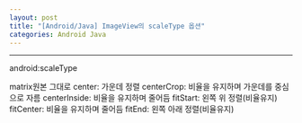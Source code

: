 ```yaml
---
layout: post
title: "[Android/Java] ImageView의 scaleType 옵션"
categories: Android Java
---
```


---
android:scaleType

matrix원본 그대로
center: 가운데 정렬
centerCrop: 비율을 유지하며 가운데를 중심으로 자름
centerInside: 비율을 유지하며 줄어듬
fitStart: 왼쪽 위 정렬(비율유지)
fitCenter: 비율을 유지하며 줄어듬
fitEnd: 왼쪽 아래 정렬(비율유지)

